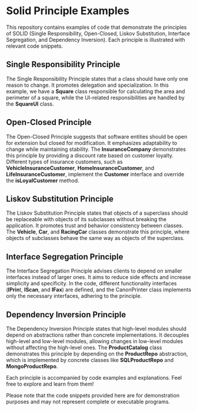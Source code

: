# Solid Principle Examples
This repository contains examples of code that demonstrate the principles of SOLID (Single Responsibility, Open-Closed, Liskov Substitution, Interface Segregation, and Dependency Inversion). Each principle is illustrated with relevant code snippets.

## Single Responsibility Principle
The Single Responsibility Principle states that a class should have only one reason to change. It promotes delegation and specialization. In this example, we have a **Square** class responsible for calculating the area and perimeter of a square, while the UI-related responsibilities are handled by the **SquareUI** class.

## Open-Closed Principle
The Open-Closed Principle suggests that software entities should be open for extension but closed for modification. It emphasizes adaptability to change while maintaining stability. The **InsuranceCompany** demonstrates this principle by providing a discount rate based on customer loyalty. Different types of insurance customers, such as **VehicleInsuranceCustomer**, **HomeInsuranceCustomer**, and **LifeInsuranceCustomer**, implement the **Customer** interface and override the **isLoyalCustomer** method.

## Liskov Substitution Principle
The Liskov Substitution Principle states that objects of a superclass should be replaceable with objects of its subclasses without breaking the application. It promotes trust and behavior consistency between classes. The **Vehicle**, **Car**, and **RacingCar** classes demonstrate this principle, where objects of subclasses behave the same way as objects of the superclass.

## Interface Segregation Principle
The Interface Segregation Principle advises clients to depend on smaller interfaces instead of larger ones. It aims to reduce side effects and increase simplicity and specificity. In the code, different functionality interfaces (**IPrin**t, **IScan**, and **IFax**) are defined, and the CanonPrinter class implements only the necessary interfaces, adhering to the principle.

## Dependency Inversion Principle
The Dependency Inversion Principle states that high-level modules should depend on abstractions rather than concrete implementations. It decouples high-level and low-level modules, allowing changes in low-level modules without affecting the high-level ones. The **ProductCatalog** class demonstrates this principle by depending on the **ProductRepo** abstraction, which is implemented by concrete classes like **SQLProductRepo** and **MongoProductRepo**.

Each principle is accompanied by code examples and explanations. Feel free to explore and learn from them!

Please note that the code snippets provided here are for demonstration purposes and may not represent complete or executable programs.
